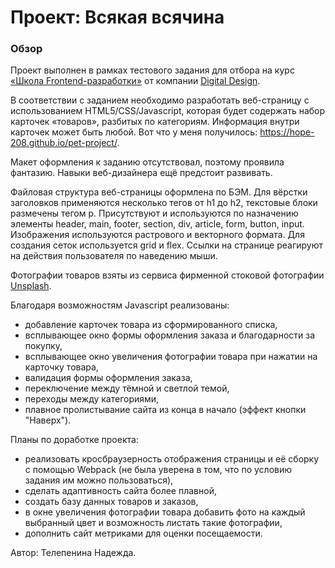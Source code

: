 # Проект: Всякая всячина

### Обзор

Проект выполнен в рамках тестового задания для отбора на курс [«Школа Frontend-разработки»](https://digdes.ru/it-university/front-end-development) от компании [Digital Design](https://digdes.ru/).

В соответствии с заданием необходимо разработать веб-страницу с использованием HTML5/CSS/Javascript, которая будет содержать набор карточек «товаров», разбитых по категориям. Информация внутри карточек может быть любой.
Вот что у меня получилось: https://hope-208.github.io/pet-project/.

Макет оформления к заданию отсутствовал, поэтому проявила фантазию. Навыки веб-дизайнера ещё предстоит развивать.

Файловая структура веб-страницы оформлена по БЭМ. Для вёрстки заголовков применяются несколько тегов от h1 до h2, текстовые блоки размечены тегом p. Присутствуют и используются по назначению элементы header, main, footer, section, div, article, form, button, input. Изображения используются растрового и векторного формата. Для создания сеток используется grid и flex. Ссылки на странице реагируют на действия пользователя по наведению мыши.

Фотографии товаров взяты из сервиса фирменной стоковой фотографии [Unsplash](https://unsplash.com).

Благодаря возможностям Javascript реализованы:

- добавление карточек товара из сформированного списка,
- всплывающее окно формы оформления заказа и благодарности за покупку,
- всплывающее окно увеличения фотографии товара при нажатии на карточку товара,
- валидация формы оформления заказа,
- переключение между тёмной и светлой темой,
- переходы между категориями,
- плавное пролистывание сайта из конца в начало (эффект кнопки "Наверх").

Планы по доработке проекта:

- реализовать кросбраузерность отображения страницы и её сборку с помощью Webpack (не была уверена в том, что по условию задания им можно пользоваться),
- сделать адаптивность сайта более плавной,
- создать базу данных товаров и заказов,
- в окне увеличения фотографии товара добавить фото на каждый выбранный цвет и возможность листать такие фотографии,
- дополнить сайт метриками для оценки посещаемости.

Автор: Телепенина Надежда.
